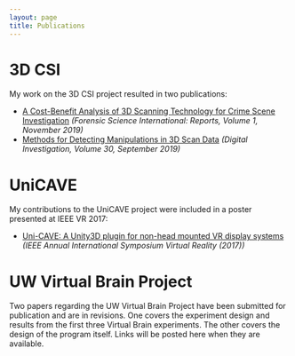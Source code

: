 ```yaml
---
layout: page
title: Publications
---
```


# 3D CSI

My work on the 3D CSI project resulted in two publications:
- [A Cost-Benefit Analysis of 3D Scanning Technology for Crime Scene Investigation](https://www.sciencedirect.com/science/article/pii/S2665910719300258) *(Forensic Science International: Reports, Volume 1, November 2019)*
- [Methods for Detecting Manipulations in 3D Scan Data](https://www.sciencedirect.com/science/article/pii/S1742287619301793) *(Digital Investigation, Volume 30, September 2019)*

# UniCAVE

My contributions to the UniCAVE project were included in a poster presented at IEEE VR 2017:
- [Uni-CAVE: A Unity3D plugin for non-head mounted VR display systems](https://ieeexplore.ieee.org/abstract/document/7892342) *(IEEE Annual International Symposium Virtual Reality (2017))*

# UW Virtual Brain Project

Two papers regarding the UW Virtual Brain Project have been submitted for publication and are in revisions. One covers the experiment design and results from the first three Virtual Brain experiments. The other covers the design of the program itself. Links will be posted here when they are available.